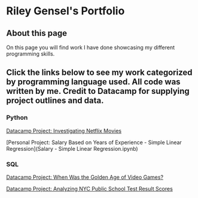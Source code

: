  
# Riley Gensel's Portfolio

## About this page
On this page you will find work I have done showcasing my different programming skills.

## Click the links below to see my work categorized by programming language used. All code was written by me. Credit to Datacamp for supplying project outlines and data.

### Python
[Datacamp Project: Investigating Netflix Movies](https://rgenselgithub.github.io/Project_Netflix_Movies/)

[Personal Project: Salary Based on Years of Experience - Simple Linear Regression](Salary - Simple Linear Regression.ipynb)

### SQL
[Datacamp Project: When Was the Golden Age of Video Games?](https://rgenselgithub.github.io/Golden_Age_of_Video_Games/) 

[Datacamp Project: Analyzing NYC Public School Test Result Scores](https://rgenselgithub.github.io/NYC_Public_School_Test_Result_Scores/) 


 
